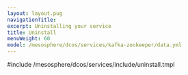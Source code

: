 ```yaml
---
layout: layout.pug
navigationTitle:
excerpt: Uninstalling your service
title: Uninstall
menuWeight: 60
model: /mesosphere/dcos/services/kafka-zookeeper/data.yml
---
```


#include /mesosphere/dcos/services/include/uninstall.tmpl
